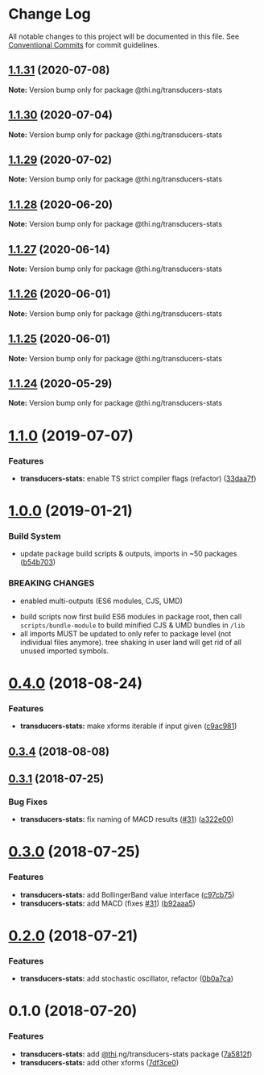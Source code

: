 # Change Log

All notable changes to this project will be documented in this file.
See [Conventional Commits](https://conventionalcommits.org) for commit guidelines.

## [1.1.31](https://github.com/thi-ng/umbrella/compare/@thi.ng/transducers-stats@1.1.30...@thi.ng/transducers-stats@1.1.31) (2020-07-08)

**Note:** Version bump only for package @thi.ng/transducers-stats





## [1.1.30](https://github.com/thi-ng/umbrella/compare/@thi.ng/transducers-stats@1.1.29...@thi.ng/transducers-stats@1.1.30) (2020-07-04)

**Note:** Version bump only for package @thi.ng/transducers-stats





## [1.1.29](https://github.com/thi-ng/umbrella/compare/@thi.ng/transducers-stats@1.1.28...@thi.ng/transducers-stats@1.1.29) (2020-07-02)

**Note:** Version bump only for package @thi.ng/transducers-stats





## [1.1.28](https://github.com/thi-ng/umbrella/compare/@thi.ng/transducers-stats@1.1.27...@thi.ng/transducers-stats@1.1.28) (2020-06-20)

**Note:** Version bump only for package @thi.ng/transducers-stats





## [1.1.27](https://github.com/thi-ng/umbrella/compare/@thi.ng/transducers-stats@1.1.26...@thi.ng/transducers-stats@1.1.27) (2020-06-14)

**Note:** Version bump only for package @thi.ng/transducers-stats





## [1.1.26](https://github.com/thi-ng/umbrella/compare/@thi.ng/transducers-stats@1.1.25...@thi.ng/transducers-stats@1.1.26) (2020-06-01)

**Note:** Version bump only for package @thi.ng/transducers-stats





## [1.1.25](https://github.com/thi-ng/umbrella/compare/@thi.ng/transducers-stats@1.1.24...@thi.ng/transducers-stats@1.1.25) (2020-06-01)

**Note:** Version bump only for package @thi.ng/transducers-stats





## [1.1.24](https://github.com/thi-ng/umbrella/compare/@thi.ng/transducers-stats@1.1.23...@thi.ng/transducers-stats@1.1.24) (2020-05-29)

**Note:** Version bump only for package @thi.ng/transducers-stats





# [1.1.0](https://github.com/thi-ng/umbrella/compare/@thi.ng/transducers-stats@1.0.19...@thi.ng/transducers-stats@1.1.0) (2019-07-07)

### Features

* **transducers-stats:** enable TS strict compiler flags (refactor) ([33daa7f](https://github.com/thi-ng/umbrella/commit/33daa7f))

# [1.0.0](https://github.com/thi-ng/umbrella/compare/@thi.ng/transducers-stats@0.4.23...@thi.ng/transducers-stats@1.0.0) (2019-01-21)

### Build System

* update package build scripts & outputs, imports in ~50 packages ([b54b703](https://github.com/thi-ng/umbrella/commit/b54b703))

### BREAKING CHANGES

* enabled multi-outputs (ES6 modules, CJS, UMD)

- build scripts now first build ES6 modules in package root, then call
  `scripts/bundle-module` to build minified CJS & UMD bundles in `/lib`
- all imports MUST be updated to only refer to package level
  (not individual files anymore). tree shaking in user land will get rid of
  all unused imported symbols.

<a name="0.4.0"></a>
# [0.4.0](https://github.com/thi-ng/umbrella/compare/@thi.ng/transducers-stats@0.3.4...@thi.ng/transducers-stats@0.4.0) (2018-08-24)

### Features

* **transducers-stats:** make xforms iterable if input given ([c9ac981](https://github.com/thi-ng/umbrella/commit/c9ac981))

<a name="0.3.4"></a>
## [0.3.4](https://github.com/thi-ng/umbrella/compare/@thi.ng/transducers-stats@0.3.3...@thi.ng/transducers-stats@0.3.4) (2018-08-08)

<a name="0.3.1"></a>
## [0.3.1](https://github.com/thi-ng/umbrella/compare/@thi.ng/transducers-stats@0.3.0...@thi.ng/transducers-stats@0.3.1) (2018-07-25)

### Bug Fixes

* **transducers-stats:** fix naming of MACD results ([#31](https://github.com/thi-ng/umbrella/issues/31)) ([a322e00](https://github.com/thi-ng/umbrella/commit/a322e00))

<a name="0.3.0"></a>
# [0.3.0](https://github.com/thi-ng/umbrella/compare/@thi.ng/transducers-stats@0.2.0...@thi.ng/transducers-stats@0.3.0) (2018-07-25)

### Features

* **transducers-stats:** add BollingerBand value interface ([c97cb75](https://github.com/thi-ng/umbrella/commit/c97cb75))
* **transducers-stats:** add MACD (fixes [#31](https://github.com/thi-ng/umbrella/issues/31)) ([b92aaa5](https://github.com/thi-ng/umbrella/commit/b92aaa5))

<a name="0.2.0"></a>
# [0.2.0](https://github.com/thi-ng/umbrella/compare/@thi.ng/transducers-stats@0.1.0...@thi.ng/transducers-stats@0.2.0) (2018-07-21)

### Features

* **transducers-stats:** add stochastic oscillator, refactor ([0b0a7ca](https://github.com/thi-ng/umbrella/commit/0b0a7ca))

<a name="0.1.0"></a>
# 0.1.0 (2018-07-20)

### Features

* **transducers-stats:** add [@thi](https://github.com/thi).ng/transducers-stats package ([7a5812f](https://github.com/thi-ng/umbrella/commit/7a5812f))
* **transducers-stats:** add other xforms ([7df3ce0](https://github.com/thi-ng/umbrella/commit/7df3ce0))
